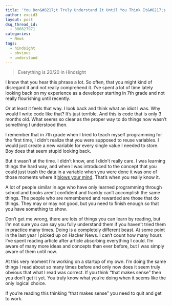 ```yaml
---
title: 'You Don&#8217;t Truly Understand It Until You Think It&#8217;s Obvious'
author: excid3
layout: post
dsq_thread_id:
  - 386627971
categories:
  - News
tags:
  - hindsight
  - obvious
  - understand
---
```

> Everything is 20/20 in Hindsight

I know that you hear this phrase a lot. So often, that you might kind of disregard it and not really comprehend it. I’ve spent a lot of time lately looking back on my experience as a developer starting in 7th grade and not really flourishing until recently.

Or at least it feels that way. I look back and think what an idiot I was. Why would I write code like that? It’s just terrible. And this is code that is only 3 months old. What seems so clear as the proper way to do things now wasn’t something I understood then.

I remember that in 7th grade when I tried to teach myself programming for the first time, I didn’t realize that you were supposed to reuse variables. I would just create a new variable for every single value I needed to store. Boy does that seem stupid looking back.

But it wasn’t at the time. I didn’t know, and I didn’t really care. I was learning things the hard way, and when I was introduced to the concept that you could just trash the data in a variable when you were done it was one of those moments where it [blows your mind][1]. That’s when you really know it.

A lot of people similar in age who have only learned programming through school and books aren’t confident and frankly can’t accomplish the same things. The people who are remembered and rewarded are those that do things. They may or may not good, but you need to finish enough so that you have something to show.

Don’t get me wrong, there are lots of things you can learn by reading, but I’m not sure you can say you fully understand them if you haven’t tried them in practice many times. Doing is a completely different beast. At some point in the last year I picked up on Hacker News. I can’t count how many hours I’ve spent reading article after article absorbing everything I could. I’m aware of many more ideas and concepts than ever before, but I was simply aware of them until now.

At this very moment I’m working on a startup of my own. I’m doing the same things I read about so many times before and only now does it seem truly obvious that what I read was correct. If you think “that makes sense” then you don’t get it yet. You truly know what you’re doing when it seems like the only logical choice.

If you’re reading this thinking “that makes sense” you need to quit and get to work.

   [1]: http://mindfudged.com
